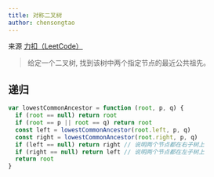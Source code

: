 ```yaml
---
title: 对称二叉树
author: chensongtao
---
```


来源 [力扣（LeetCode）](https://leetcode.cn/problems/lowest-common-ancestor-of-a-binary-tree/)

> 给定一个二叉树, 找到该树中两个指定节点的最近公共祖先。

## 递归

```js
var lowestCommonAncestor = function (root, p, q) {
  if (root == null) return root
  if (root == p || root == q) return root
  const left = lowestCommonAncestor(root.left, p, q)
  const right = lowestCommonAncestor(root.right, p, q)
  if (left == null) return right // 说明两个节点都在右子树上
  if (right == null) return left // 说明两个节点都在左子树上
  return root
}
```
